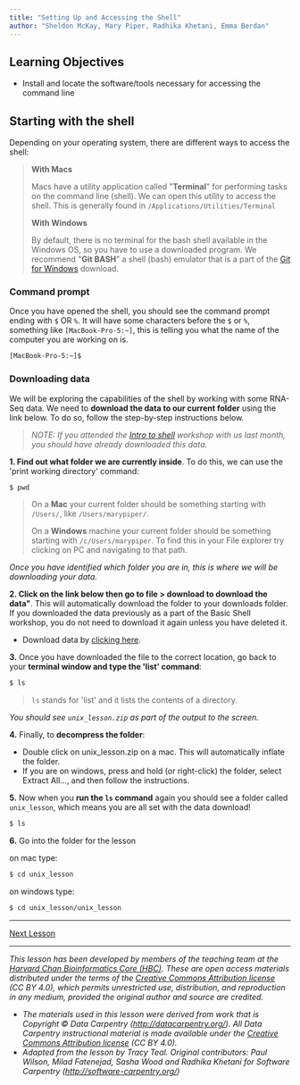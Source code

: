 ```yaml
---
title: "Setting Up and Accessing the Shell"
author: "Sheldon McKay, Mary Piper, Radhika Khetani, Emma Berdan"
---
```


## Learning Objectives
- Install and locate the software/tools necessary for accessing the command line

## Starting with the shell
Depending on your operating system, there are different ways to access the shell:

> **With Macs**
>
> Macs have a utility application called "**Terminal**" for performing tasks on the command line (shell). We can open this utility to access the shell. This is generally found in `/Applications/Utilities/Terminal`
>
> **With Windows**
>
> By default, there is no terminal for the bash shell available in the Windows OS, so you have to use a downloaded program. We recommend "**Git BASH**" a shell (bash) emulator that is a part of the [Git for Windows](https://git-for-windows.github.io/) download.

### Command prompt

Once you have opened the shell, you should see the command prompt ending with `$` OR `%`. It will have some characters before the `$` or `%`, something like `[MacBook-Pro-5:~]`, this is telling you what the name of the computer you are working on is. 

```bash
[MacBook-Pro-5:~]$ 
```

### Downloading data

We will be exploring the capabilities of the shell by working with some RNA-Seq data. We need to **download the data to our current folder** using the link below. To do so, follow the step-by-step instructions below.

> *NOTE: If you attended the [Intro to shell](https://hbctraining.github.io/Training-modules/Basic_shell/) workshop with us last month, you should have already downloaded this data.*

**1. Find out what folder we are currently inside**. To do this, we can use the 'print working directory' command:

```bash
$ pwd
```

> On a **Mac** your current folder should be something starting with `/Users/`, like `/Users/marypiper/`.
> 
> On a **Windows** machine your current folder should be something starting with `/c/Users/marypiper`. To find this in your File explorer try clicking on PC and navigating to that path.

_Once you have identified which folder you are in, this is where we will be downloading your data._

**2. Click on the link below then go to file > download to download the data"**. This will automatically download the folder to your downloads folder. If you downloaded the data previously as a part of the Basic Shell workshop, you do not need to download it again unless you have deleted it.

* Download data by [clicking here](https://www.dropbox.com/s/x66jksdd4jklpdw/unix_lesson.zip?dl=0).

**3.** Once you have downloaded the file to the correct location, go back to your **terminal window and type the 'list' command**:

```bash
$ ls
```

> `ls` stands for 'list' and it lists the contents of a directory.

_You should see `unix_lesson.zip` as part of the output to the screen._

**4.** Finally, to **decompress the folder**:

* Double click on unix_lesson.zip on a mac. This will automatically inflate the folder.
* If you are on windows, press and hold (or right-click) the folder, select Extract All..., and then follow the instructions.


**5.** Now when you **run the `ls` command** again you should see a folder called `unix_lesson`, which means you are all set with the data download!

```bash
$ ls
```

**6.** Go into the folder for the lesson

on mac type: 
```bash
$ cd unix_lesson
```

on windows type:

```bash
$ cd unix_lesson/unix_lesson
```

***

[Next Lesson](https://github.com/hbctraining/Training-modules/Accelerate_with_automation/lessons/loops_and_scripts.md)

***

*This lesson has been developed by members of the teaching team at the [Harvard Chan Bioinformatics Core (HBC)](http://bioinformatics.sph.harvard.edu/). These are open access materials distributed under the terms of the [Creative Commons Attribution license](https://creativecommons.org/licenses/by/4.0/) (CC BY 4.0), which permits unrestricted use, distribution, and reproduction in any medium, provided the original author and source are credited.*

* *The materials used in this lesson were derived from work that is Copyright © Data Carpentry (http://datacarpentry.org/). 
All Data Carpentry instructional material is made available under the [Creative Commons Attribution license](https://creativecommons.org/licenses/by/4.0/) (CC BY 4.0).*
* *Adapted from the lesson by Tracy Teal. Original contributors: Paul Wilson, Milad Fatenejad, Sasha Wood and Radhika Khetani for Software Carpentry (http://software-carpentry.org/)*
